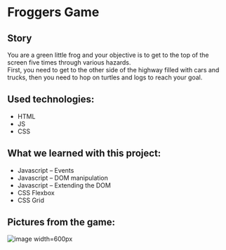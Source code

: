 # Froggers Game

## Story

You are a green little frog and your objective is to get to the top of the screen five times through various hazards.<br>First, you need to get to the other side of the highway filled with cars and trucks, then you need to hop on turtles and logs to reach your goal.

## Used technologies:

- HTML
- JS
- CSS

## What we learned with this project:

- Javascript – Events
- Javascript – DOM manipulation
- Javascript – Extending the DOM
- CSS Flexbox 
- CSS Grid 

## Pictures from the game:

![image width=600px](https://user-images.githubusercontent.com/90270578/234238929-71d76300-0a17-40ac-b31f-c116cab286b8.png)
